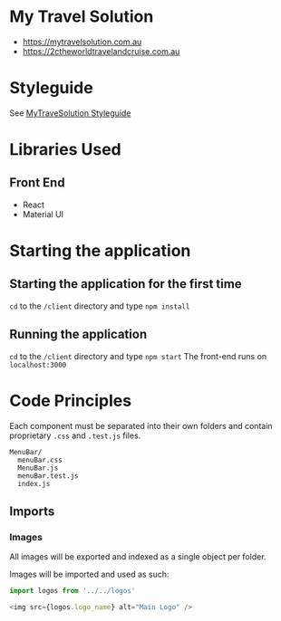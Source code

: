 # My Travel Solution
- https://mytravelsolution.com.au
- https://2ctheworldtravelandcruise.com.au

# Styleguide
See [MyTraveSolution Styleguide](./Styleguide.md)

# Libraries Used

## Front End
- React
- Material UI

# Starting the application

## Starting the application for the first time
`cd` to the `/client` directory and type `npm install`

## Running the application
`cd` to the `/client` directory and type `npm start`
The front-end runs on `localhost:3000`

# Code Principles
Each component must be separated into their own folders and contain proprietary `.css` and `.test.js` files.

```
MenuBar/
  menuBar.css
  MenuBar.js
  menuBar.test.js
  index.js
```

##  Imports
### Images
All images will be exported and indexed as a single object per folder. 

Images will be imported and used as such:
```javascript
import logos from '../../logos'

<img src={logos.logo_name} alt="Main Logo" />
```